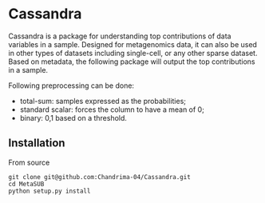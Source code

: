 # Cassandra

Cassandra is a package for understanding top contributions of data variables in a sample. Designed for metagenomics data, it can also be used in other types of datasets including single-cell, or any other sparse dataset. Based on metadata, the following package will output the top contributions in a sample.

Following preprocessing can be done:
- total-sum: samples expressed as the probabilities;
- standard scalar: forces the column to have a mean of 0;
- binary: 0,1 based on a threshold.

## Installation

From source
```
git clone git@github.com:Chandrima-04/Cassandra.git
cd MetaSUB
python setup.py install
```

